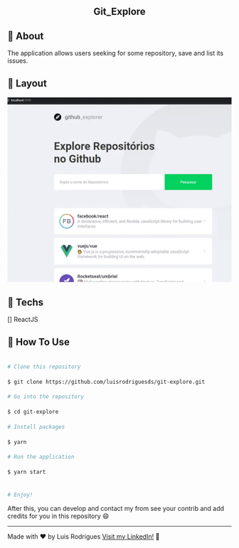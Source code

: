 <h2 align="center">
  Git_Explore
</h2>

## 🚀 About
The application allows users seeking for some repository, save and list its issues.

## 🎨 Layout
<h4 align="center">

  <img alt="Update" title="Update" src=".github/exemple.gif" />

</h4>

## 🔨 Techs
[] ReactJS

## 📱 How To Use

```bash

# Clone this repository

$ git clone https://github.com/luisrodriguesds/git-explore.git

# Go into the repository

$ cd git-explore

# Install packages

$ yarn

# Run the application

$ yarn start


# Enjoy!

```

After this, you can develop and contact my from see your contrib and add credits for you in this repository :smile: 

---

Made with ♥ by Luis Rodrigues [Visit my LinkedIn!](https://www.linkedin.com/in/luis-rodrigues-064875174/) :rocket: